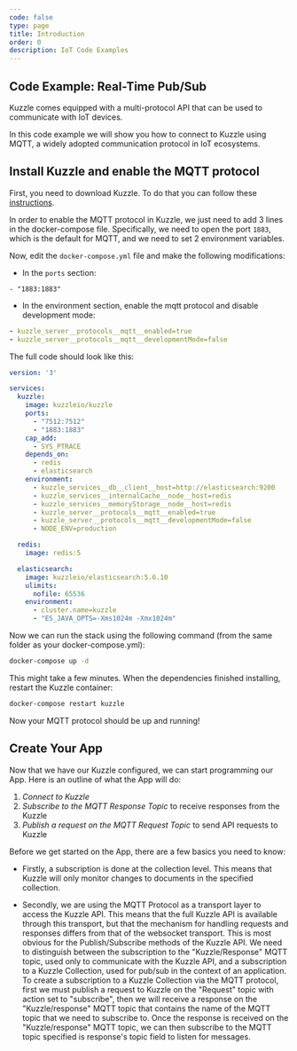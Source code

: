 ```yaml
---
code: false
type: page
title: Introduction
order: 0
description: IoT Code Examples
---
```


## Code Example: Real-Time Pub/Sub

Kuzzle comes equipped with a multi-protocol API that can be used to communicate with IoT devices.

In this code example we will show you how to connect to Kuzzle using MQTT, a widely adopted communication protocol in IoT ecosystems.

## Install Kuzzle and enable the MQTT protocol

First, you need to download Kuzzle.
To do that you can follow these [instructions](/core/2/guides/getting-started#running-kuzzle).

In order to enable the MQTT protocol in Kuzzle, we just need to add 3 lines in the docker-compose file. Specifically, we need to open the port `1883`, which is the default for MQTT, and we need to set 2 environment variables.

Now, edit the `docker-compose.yml` file and make the following modifications:

- In the `ports` section:

```
- "1883:1883"
```

- In the environment section, enable the mqtt protocol and disable development mode:

```yaml
- kuzzle_server__protocols__mqtt__enabled=true
- kuzzle_server__protocols__mqtt__developmentMode=false
```

The full code should look like this:

```yaml
version: '3'

services:
  kuzzle:
    image: kuzzleio/kuzzle
    ports:
      - "7512:7512"
      - "1883:1883"
    cap_add:
      - SYS_PTRACE
    depends_on:
      - redis
      - elasticsearch
    environment:
      - kuzzle_services__db__client__host=http://elasticsearch:9200
      - kuzzle_services__internalCache__node__host=redis
      - kuzzle_services__memoryStorage__node__host=redis
      - kuzzle_server__protocols__mqtt__enabled=true
      - kuzzle_server__protocols__mqtt__developmentMode=false
      - NODE_ENV=production

  redis:
    image: redis:5

  elasticsearch:
    image: kuzzleio/elasticsearch:5.6.10
    ulimits:
      nofile: 65536
    environment:
      - cluster.name=kuzzle
      - "ES_JAVA_OPTS=-Xms1024m -Xmx1024m"

```

Now we can run the stack using the following command (from the same folder as your docker-compose.yml):

```bash
docker-compose up -d
```

This might take a few minutes. When the dependencies finished installing, restart the Kuzzle container:

```bash
docker-compose restart kuzzle
```

Now your MQTT protocol should be up and running!

## Create Your App

Now that we have our Kuzzle configured, we can start programming our App. Here is an outline of what the App will do:

1. _Connect to Kuzzle_
2. _Subscribe to the MQTT Response Topic_ to receive responses from the Kuzzle
3. _Publish a request on the MQTT Request Topic_ to send API requests to Kuzzle

Before we get started on the App, there are a few basics you need to know:

- Firstly, a subscription is done at the collection level. This means that Kuzzle will only monitor changes to documents in the specified collection.

- Secondly, we are using the MQTT Protocol as a transport layer to access the Kuzzle API. This means that the full Kuzzle API is available through this transport, but that the mechanism for handling requests and responses differs from that of the websocket transport. This is most obvious for the Publish/Subscribe methods of the Kuzzle API. We need to distinguish between the subscription to the "Kuzzle/Response" MQTT topic, used only to communicate with the Kuzzle API, and a subscription to a Kuzzle Collection, used for pub/sub in the context of an application. To create a subscription to a Kuzzle Collection via the MQTT protocol, first we must publish a request to Kuzzle on the "Request" topic with action set to "subscribe", then we will receive a response on the "Kuzzle/response" MQTT topic that contains the name of the MQTT topic that we need to subscribe to. Once the response is received on the "Kuzzle/response" MQTT topic, we can then subscribe to the MQTT topic specified is response's topic field to listen for messages.
